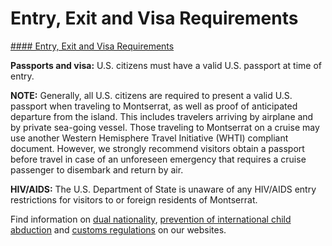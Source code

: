 # Entry, Exit and Visa Requirements

[#### Entry, Exit and Visa Requirements](javascript:void(0); "Entry, Exit and Visa Requirements")

**Passports and visa:** U.S. citizens must have a valid U.S. passport at time of entry.  
  
**NOTE:** Generally, all U.S. citizens are required to present a valid U.S. passport when traveling to Montserrat, as well as proof of anticipated departure from the island. This includes travelers arriving by airplane and by private sea-going vessel. Those traveling to Montserrat on a cruise may use another Western Hemisphere Travel Initiative (WHTI) compliant document. However, we strongly recommend visitors obtain a passport before travel in case of an unforeseen emergency that requires a cruise passenger to disembark and return by air.  
  
**HIV/AIDS:** The U.S. Department of State is unaware of any HIV/AIDS entry restrictions for visitors to or foreign residents of Montserrat.  
  
Find information on [dual nationality](https://travel.state.gov/content/travel/en/international-travel/before-you-go/travelers-with-special-considerations/Dual-Nationality-Travelers.html), [prevention of international child abduction](https://travel.state.gov/content/travel/en/International-Parental-Child-Abduction/prevention.html) and [customs regulations](https://travel.state.gov/content/travel/en/international-travel/before-you-go/customs-and-import.html) on our websites.